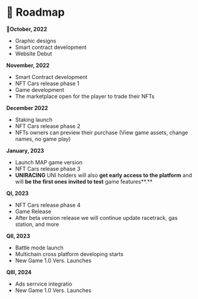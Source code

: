# 🚀 Roadmap



**October, 2022**

* Graphic designs
* Smart contract development
* Website Debut

​**November, 2022**

* Smart Contract development
* NFT Cars release phase 1
* Game development
* The marketplace open for the player to trade their NFTs

**December 2022**​

* Staking launch
* NFT Cars release phase 2
* NFTs owners can preview their purchase (View game assets, change names, no game play)

**January, 2023**​

* Launch MAP game version
* NFT Cars release phase 3
* **UNIRACING** UNI holders will also **get early access to the platform** and will **be the first ones invited to test** game features**.**

**QI, 2023**

* NFT Cars release phase 4
* Game Release
* After beta version release we will continue update racetrack, gas station, and more

**QII, 2023**

* Battle mode launch
* Multichain cross platform developing starts
* New Game 1.0 Vers. Launches



**​QIII, 2024**

* Ads serrvice integratio
* New Game 1.0 Vers. Launches
